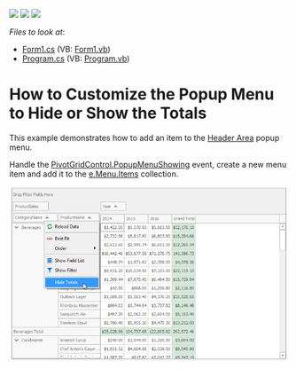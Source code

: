 <!-- default badges list -->
![](https://img.shields.io/endpoint?url=https://codecentral.devexpress.com/api/v1/VersionRange/128582643/18.2.3%2B)
[![](https://img.shields.io/badge/Open_in_DevExpress_Support_Center-FF7200?style=flat-square&logo=DevExpress&logoColor=white)](https://supportcenter.devexpress.com/ticket/details/E923)
[![](https://img.shields.io/badge/📖_How_to_use_DevExpress_Examples-e9f6fc?style=flat-square)](https://docs.devexpress.com/GeneralInformation/403183)
<!-- default badges end -->
<!-- default file list -->
*Files to look at*:

* [Form1.cs](./CS/Form1.cs) (VB: [Form1.vb](./VB/Form1.vb))
* [Program.cs](./CS/Program.cs) (VB: [Program.vb](./VB/Program.vb))
<!-- default file list end -->

# How to Customize the Popup Menu to Hide or Show the Totals

This example demonstrates how to add an item to the [Header Area](https://docs.devexpress.com/WindowsForms/1803) popup menu.

Handle the [PivotGridControl.PopupMenuShowing](https://docs.devexpress.com/WindowsForms/DevExpress.XtraPivotGrid.PivotGridControl.PopupMenuShowing) event, create a new menu item and add it to the [e.Menu.Items](https://docs.devexpress.com/WindowsForms/DevExpress.Utils.Menu.DXSubMenuItem.Items) collection.

![screenshot](https://github.com/DevExpress-Examples/how-to-toggle-totals-visibility-at-runtime-e923/blob/18.2.3%2B/images/screenshot.png)
